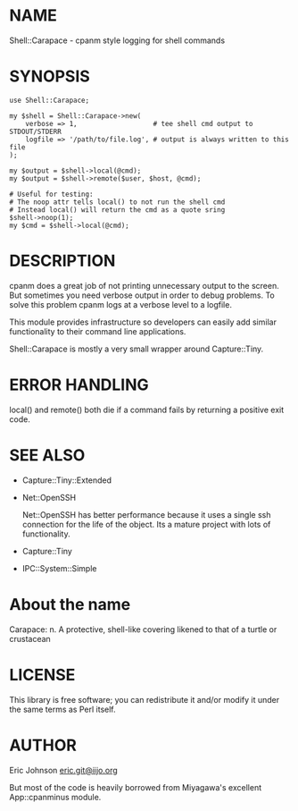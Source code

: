 # NAME

Shell::Carapace - cpanm style logging for shell commands

# SYNOPSIS

    use Shell::Carapace;

    my $shell = Shell::Carapace->new(
        verbose => 1,                   # tee shell cmd output to STDOUT/STDERR
        logfile => '/path/to/file.log', # output is always written to this file
    );

    my $output = $shell->local(@cmd);
    my $output = $shell->remote($user, $host, @cmd);

    # Useful for testing:
    # The noop attr tells local() to not run the shell cmd
    # Instead local() will return the cmd as a quote sring
    $shell->noop(1);
    my $cmd = $shell->local(@cmd);

# DESCRIPTION

cpanm does a great job of not printing unnecessary output to the screen.  But
sometimes you need verbose output in order to debug problems.  To solve this
problem cpanm logs at a verbose level to a logfile.

This module provides infrastructure so developers can easily add similar
functionality to their command line applications.

Shell::Carapace is mostly a very small wrapper around Capture::Tiny.

# ERROR HANDLING

local() and remote() both die if a command fails by returning a positive exit
code. 

# SEE ALSO

- Capture::Tiny::Extended
- Net::OpenSSH

    Net::OpenSSH has better performance because it uses a single ssh connection for
    the life of the object.  Its a mature project with lots of functionality.  

- Capture::Tiny
- IPC::System::Simple

# About the name

Carapace: n. A protective, shell-like covering likened to that of a turtle or crustacean

# LICENSE

This library is free software; you can redistribute it and/or modify
it under the same terms as Perl itself.

# AUTHOR

Eric Johnson <eric.git@iijo.org>

But most of the code is heavily borrowed from Miyagawa's excellent
App::cpanminus module.
